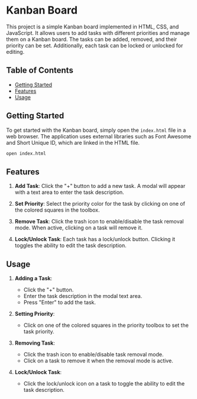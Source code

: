 # Kanban Board

This project is a simple Kanban board implemented in HTML, CSS, and JavaScript. It allows users to add tasks with different priorities and manage them on a Kanban board. The tasks can be added, removed, and their priority can be set. Additionally, each task can be locked or unlocked for editing.

## Table of Contents
- [Getting Started](#getting-started)
- [Features](#features)
- [Usage](#usage)


## Getting Started

To get started with the Kanban board, simply open the `index.html` file in a web browser. The application uses external libraries such as Font Awesome and Short Unique ID, which are linked in the HTML file.

```bash
open index.html
```

## Features

1. **Add Task**: Click the "+" button to add a new task. A modal will appear with a text area to enter the task description.

2. **Set Priority**: Select the priority color for the task by clicking on one of the colored squares in the toolbox.

3. **Remove Task**: Click the trash icon to enable/disable the task removal mode. When active, clicking on a task will remove it.

4. **Lock/Unlock Task**: Each task has a lock/unlock button. Clicking it toggles the ability to edit the task description.

## Usage

1. **Adding a Task**: 
    - Click the "+" button.
    - Enter the task description in the modal text area.
    - Press "Enter" to add the task.

2. **Setting Priority**:
    - Click on one of the colored squares in the priority toolbox to set the task priority.

3. **Removing Task**:
    - Click the trash icon to enable/disable task removal mode.
    - Click on a task to remove it when the removal mode is active.

4. **Lock/Unlock Task**:
    - Click the lock/unlock icon on a task to toggle the ability to edit the task description.

